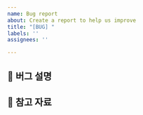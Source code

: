 ```yaml
---
name: Bug report
about: Create a report to help us improve
title: "[BUG] "
labels: ''
assignees: ''

---
```


## 🚨 버그 설명
<!-- 기대했던 동작과 다른 부분을 설명해주세요 -->

## 

## 📑 참고 자료
<!-- 참고한 자료의 제목과 링크를 첨부해주세요 -->
